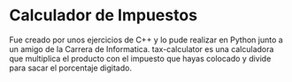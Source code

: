 # Calculador de Impuestos
Fue creado por unos ejercicios de C++ y lo pude realizar en Python junto a un amigo de la Carrera de Informatica. tax-calculator es una calculadora que multiplica el producto con el impuesto que hayas colocado y divide para sacar el porcentaje digitado.
